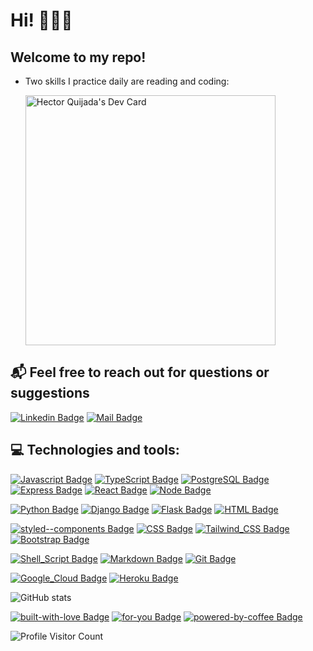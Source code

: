 # Hi! 🙋🏻‍♂

## Welcome to my repo!

- Two skills I practice daily are reading and coding:

  <a ><img src="https://api.daily.dev/devcards/34ece0200fc14033a5d22762f7670160.png?r=3lf" width="400" alt="Hector Quijada's Dev Card"/></a>

## 📬 Feel free to reach out for questions or suggestions

[![Linkedin Badge](https://img.shields.io/badge/LinkedIn-0077B5?style=for-the-badge&logo=linkedin&logoColor=white)](https://linkedin.com/in/hector-quijada)
[![Mail Badge](https://img.shields.io/badge/Gmail-D14836?style=for-the-badge&logo=gmail&logoColor=white)](mailto:hector.quijada2121@gmail.com)

## 💻 Technologies and tools:

[![Javascript Badge](https://img.shields.io/badge/JavaScript-F7DF1E?style=for-the-badge&logo=javascript&logoColor=black)](https://github.com/ai21212019)
[![TypeScript Badge](https://img.shields.io/badge/TypeScript-007ACC?style=for-the-badge&logo=typescript&logoColor=white)](https://github.com/ai21212019)
[![PostgreSQL Badge](https://img.shields.io/badge/PostgreSQL-316192?style=for-the-badge&logo=postgresql&logoColor=white)](https://github.com/ai21212019)
[![Express Badge](https://img.shields.io/badge/Express.js-404D59?style=for-the-badge)](https://github.com/ai21212019)
[![React Badge](https://img.shields.io/badge/React-20232A?style=for-the-badge&logo=react&logoColor=61DAFB)](https://github.com/ai21212019)
[![Node Badge](https://img.shields.io/badge/Node.js-43853D?style=for-the-badge&logo=node.js&logoColor=white)](https://github.com/ai21212019)

[![Python Badge](https://img.shields.io/badge/Python-3776AB?style=for-the-badge&logo=python&logoColor=white)](https://github.com/ai21212019)
[![Django Badge](https://img.shields.io/badge/Django-092E20?style=for-the-badge&logo=django&logoColor=white)](https://github.com/ai21212019)
[![Flask Badge](https://img.shields.io/badge/Flask-000000?style=for-the-badge&logo=flask&logoColor=white)](https://github.com/ai21212019)
[![HTML Badge](https://img.shields.io/badge/HTML5-E34F26?style=for-the-badge&logo=html5&logoColor=white)](https://github.com/ai21212019)

[![styled--components Badge](https://img.shields.io/badge/styled--components-DB7093?style=for-the-badge&logo=styled-components&logoColor=white)](https://github.com/ai21212019)
[![CSS Badge](https://img.shields.io/badge/CSS3-1572B6?style=for-the-badge&logo=css3&logoColor=white)](https://github.com/ai21212019)
[![Tailwind_CSS Badge](https://img.shields.io/badge/Tailwind_CSS-38B2AC?style=for-the-badge&logo=tailwind-css&logoColor=white)](https://github.com/ai21212019)
[![Bootstrap Badge](https://img.shields.io/badge/Bootstrap-563D7C?style=for-the-badge&logo=bootstrap&logoColor=white)](https://github.com/ai21212019)

[![Shell_Script Badge](https://img.shields.io/badge/Shell_Script-121011?style=for-the-badge&logo=gnu-bash&logoColor=white)](https://github.com/ai21212019)
[![Markdown Badge](https://img.shields.io/badge/Markdown-000000?style=for-the-badge&logo=markdown&logoColor=white)](https://github.com/19smabtahinoor)
[![Git Badge](https://img.shields.io/badge/git-f34f29?style=for-the-badge&logo=git&logoColor=white)](https://github.com/ai21212019)

[![Google_Cloud Badge](https://img.shields.io/badge/Google_Cloud-4285F4?style=for-the-badge&logo=google-cloud&logoColor=white)](https://github.com/ai21212019)
[![Heroku Badge](https://img.shields.io/badge/Heroku-430098?style=for-the-badge&logo=heroku&logoColor=white)](https://github.com/ai21212019)

![GitHub stats](https://github-readme-stats.vercel.app/api?username=ai21212019&show_icons=true&theme=gotham)

[![built-with-love Badge](https://forthebadge.com/images/badges/built-with-love.svg)](https://github.com/ai21212019)
[![for-you Badge](https://forthebadge.com/images/badges/for-you.svg)](https://github.com/ai21212019)
[![powered-by-coffee Badge](https://forthebadge.com/images/badges/powered-by-coffee.svg)](https://github.com/ai21212019)

![Profile Visitor Count](https://visitor-badge.laobi.icu/badge?page_id=ai21212019.ai21212019)

